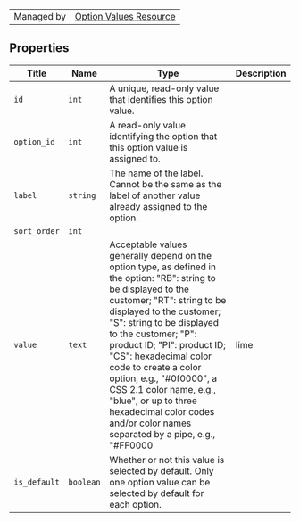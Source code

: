 |||
|---|---|
| Managed by | [Option Values Resource](/api/stores/v2/options/values)

## Properties

| Title | Name | Type | Description |
| --- | --- | --- | --- |
| `id` | `int` | A unique, read-only value that identifies this option value. |
| `option_id` | `int` | A read-only value identifying the option that this option value is assigned to. |
| `label` | `string` | The name of the label. Cannot be the same as the label of another value already assigned to the option. |
| `sort_order` | `int` |
| `value` | `text` | Acceptable values generally depend on the option type, as defined in the option: "RB": string to be displayed to the customer; "RT": string to be displayed to the customer; "S": string to be displayed to the customer; "P": product ID; "PI": product ID; "CS": hexadecimal color code to create a color option, e.g., "#0f0000", a CSS 2.1 color name, e.g., "blue", or up to three hexadecimal color codes and/or color names separated by a pipe, e.g., "#FF0000|lime|#0000FF", or a URI to an image to create a texture http://store.com/images/myimg.png, or the name of an image file in the store's import folder, e.g., myimg.png. |
| `is_default` | `boolean` | Whether or not this value is selected by default. Only one option value can be selected by default for each option. |
